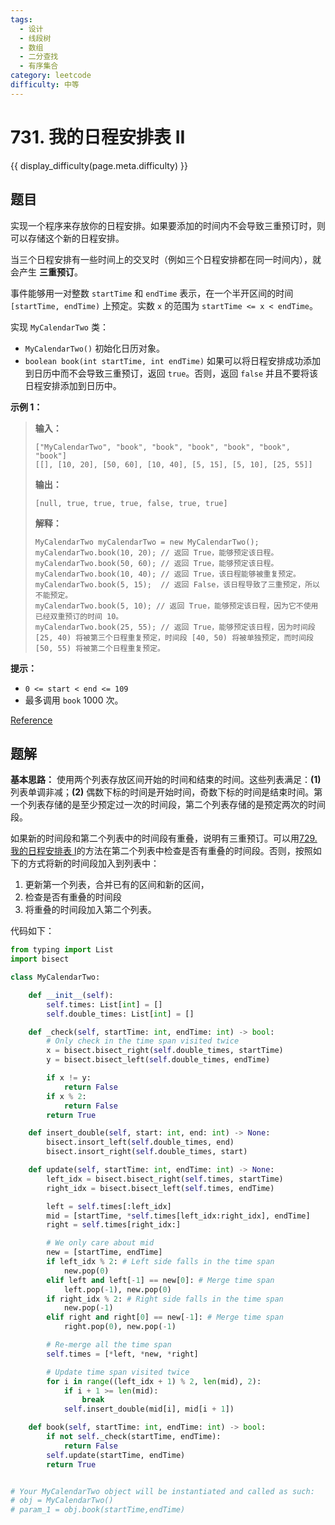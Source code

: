 ```yaml
---
tags:
  - 设计
  - 线段树
  - 数组
  - 二分查找
  - 有序集合
category: leetcode
difficulty: 中等
---
```


# 731. 我的日程安排表 II

{{ display_difficulty(page.meta.difficulty) }}

## 题目

实现一个程序来存放你的日程安排。如果要添加的时间内不会导致三重预订时，则可以存储这个新的日程安排。

当三个日程安排有一些时间上的交叉时（例如三个日程安排都在同一时间内），就会产生 **三重预订**。

事件能够用一对整数 `startTime` 和 `endTime` 表示，在一个半开区间的时间 `[startTime, endTime)` 上预定。实数 `x` 的范围为 `startTime <= x < endTime`。

实现 `MyCalendarTwo` 类：

* `MyCalendarTwo()` 初始化日历对象。
* `boolean book(int startTime, int endTime)` 如果可以将日程安排成功添加到日历中而不会导致三重预订，返回 `true`。否则，返回 `false` 并且不要将该日程安排添加到日历中。

**示例 1：**

> **输入：**
> ```
> ["MyCalendarTwo", "book", "book", "book", "book", "book", "book"]
> [[], [10, 20], [50, 60], [10, 40], [5, 15], [5, 10], [25, 55]]
> ```
> **输出：**
> ```
> [null, true, true, true, false, true, true]
> ```
>
> **解释：**
> ```
> MyCalendarTwo myCalendarTwo = new MyCalendarTwo();
> myCalendarTwo.book(10, 20); // 返回 True，能够预定该日程。
> myCalendarTwo.book(50, 60); // 返回 True，能够预定该日程。
> myCalendarTwo.book(10, 40); // 返回 True，该日程能够被重复预定。
> myCalendarTwo.book(5, 15);  // 返回 False，该日程导致了三重预定，所以不能预定。
> myCalendarTwo.book(5, 10); // 返回 True，能够预定该日程，因为它不使用已经双重预订的时间 10。
> myCalendarTwo.book(25, 55); // 返回 True，能够预定该日程，因为时间段 [25, 40) 将被第三个日程重复预定，时间段 [40, 50) 将被单独预定，而时间段 [50, 55) 将被第二个日程重复预定。
> ```

**提示：**

* `0 <= start < end <= 109`
* 最多调用 `book` 1000 次。


[Reference](https://leetcode.cn/problems/my-calendar-ii)

## 题解

**基本思路：** 使用两个列表存放区间开始的时间和结束的时间。这些列表满足：**(1)** 列表单调非减；**(2)** 偶数下标的时间是开始时间，奇数下标的时间是结束时间。第一个列表存储的是至少预定过一次的时间段，第二个列表存储的是预定两次的时间段。

如果新的时间段和第二个列表中的时间段有重叠，说明有三重预订。可以用[729. 我的日程安排表 I](729.md)的方法在第二个列表中检查是否有重叠的时间段。否则，按照如下的方式将新的时间段加入到列表中：

1. 更新第一个列表，合并已有的区间和新的区间，
2. 检查是否有重叠的时间段
3. 将重叠的时间段加入第二个列表。

代码如下：

```python
from typing import List
import bisect

class MyCalendarTwo:

    def __init__(self):
        self.times: List[int] = []
        self.double_times: List[int] = []

    def _check(self, startTime: int, endTime: int) -> bool:
        # Only check in the time span visited twice
        x = bisect.bisect_right(self.double_times, startTime)
        y = bisect.bisect_left(self.double_times, endTime)

        if x != y:
            return False
        if x % 2:
            return False
        return True

    def insert_double(self, start: int, end: int) -> None:
        bisect.insort_left(self.double_times, end)
        bisect.insort_right(self.double_times, start)

    def update(self, startTime: int, endTime: int) -> None:
        left_idx = bisect.bisect_right(self.times, startTime)
        right_idx = bisect.bisect_left(self.times, endTime)

        left = self.times[:left_idx]
        mid = [startTime, *self.times[left_idx:right_idx], endTime]
        right = self.times[right_idx:]

        # We only care about mid
        new = [startTime, endTime]
        if left_idx % 2: # Left side falls in the time span
            new.pop(0)
        elif left and left[-1] == new[0]: # Merge time span
            left.pop(-1), new.pop(0)
        if right_idx % 2: # Right side falls in the time span
            new.pop(-1)
        elif right and right[0] == new[-1]: # Merge time span
            right.pop(0), new.pop(-1)

        # Re-merge all the time span
        self.times = [*left, *new, *right]

        # Update time span visited twice
        for i in range((left_idx + 1) % 2, len(mid), 2):
            if i + 1 >= len(mid):
                break
            self.insert_double(mid[i], mid[i + 1])

    def book(self, startTime: int, endTime: int) -> bool:
        if not self._check(startTime, endTime):
            return False
        self.update(startTime, endTime)
        return True


# Your MyCalendarTwo object will be instantiated and called as such:
# obj = MyCalendarTwo()
# param_1 = obj.book(startTime,endTime)
```
